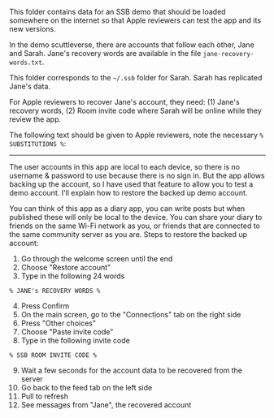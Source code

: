 <!--
SPDX-FileCopyrightText: 2021 The Manyverse Authors

SPDX-License-Identifier: CC-BY-4.0
-->

This folder contains data for an SSB demo that should be loaded somewhere on the internet so that Apple reviewers can test the app and its new versions.

In the demo scuttleverse, there are accounts that follow each other, Jane and Sarah. Jane's recovery words are available in the file `jane-recovery-words.txt`.

This folder corresponds to the `~/.ssb` folder for Sarah. Sarah has replicated Jane's data.

For Apple reviewers to recover Jane's account, they need: (1) Jane's recovery words, (2) Room invite code where Sarah will be online while they review the app.

The following text should be given to Apple reviewers, note the necessary `% SUBSTITUTIONS %`:

---

The user accounts in this app are local to each device, so there is no username & password to use because there is no sign in. But the app allows backing up the account, so I have used that feature to allow you to test a demo account. I'll explain how to restore the backed up demo account.

You can think of this app as a diary app, you can write posts but when published these will only be local to the device. You can share your diary to friends on the same Wi-Fi network as you, or friends that are connected to the same community server as you are. Steps to restore the backed up account:

1. Go through the welcome screen until the end
2. Choose "Restore account"
3. Type in the following 24 words

`% JANE's RECOVERY WORDS %`

4. Press Confirm
5. On the main screen, go to the "Connections" tab on the right side
6. Press "Other choices"
7. Choose "Paste invite code"
8. Type in the following invite code

`% SSB ROOM INVITE CODE %`

9. Wait a few seconds for the account data to be recovered from the server
10. Go back to the feed tab on the left side
11. Pull to refresh
12. See messages from "Jane", the recovered account
